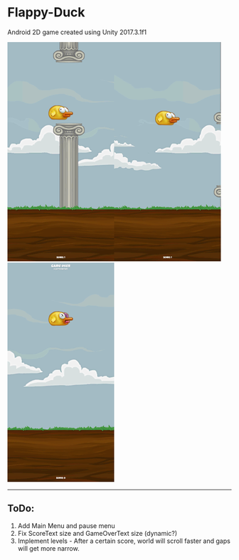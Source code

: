 # Flappy-Duck
Android 2D game created using Unity 2017.3.1f1

![alt text](./demo_images/flappydemo1.png "Randomly Generated Columns")![alt text](./demo_images/flappydemo2.png "Flapping Bird Animation")![alt text](./demo_images/flappydemo3.png "Dead Bird Game Over")

---
## ToDo:
1. Add Main Menu and pause menu
2. Fix ScoreText size and GameOverText size (dynamic?)
3. Implement levels - After a certain score, world will scroll faster and gaps will get more narrow.